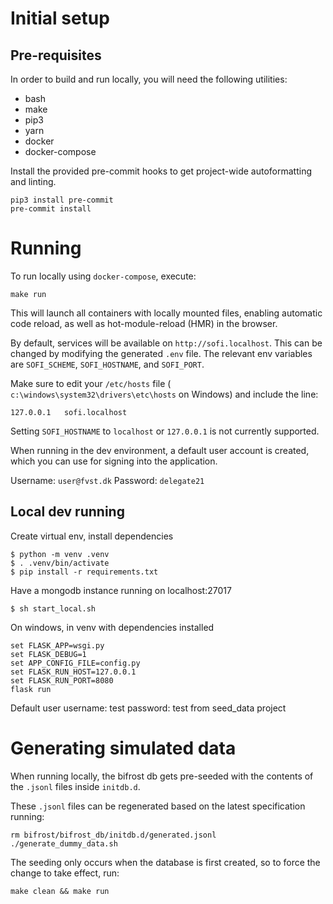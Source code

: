 # Initial setup 

## Pre-requisites

In order to build and run locally, you will need the following utilities:

* bash
* make
* pip3
* yarn
* docker
* docker-compose

Install the provided pre-commit hooks to get project-wide autoformatting and 
linting.

```shell
pip3 install pre-commit
pre-commit install
```

# Running
To run locally using `docker-compose`, execute:

```shell
make run
```

This will launch all containers with locally mounted files, enabling automatic code reload, 
as well as hot-module-reload (HMR) in the browser.

By default, services will be available on `http://sofi.localhost`.
This can be changed by modifying the generated `.env` file.
The relevant env variables are `SOFI_SCHEME`, `SOFI_HOSTNAME`, and `SOFI_PORT`.

Make sure to edit your `/etc/hosts` file (`    c:\windows\system32\drivers\etc\hosts` on Windows) and include the line:

```
127.0.0.1	sofi.localhost
```

Setting `SOFI_HOSTNAME` to `localhost` or `127.0.0.1` is not currently supported.

When running in the dev environment, a default user account is created,
 which you can use for signing into the application.

Username: `user@fvst.dk`
Password: `delegate21`

## Local dev running
Create virtual env, install dependencies
```shell
$ python -m venv .venv
$ . .venv/bin/activate
$ pip install -r requirements.txt
```
Have a mongodb instance running on localhost:27017

```shell
$ sh start_local.sh
```

On windows, in venv with dependencies installed
```shell
set FLASK_APP=wsgi.py
set FLASK_DEBUG=1
set APP_CONFIG_FILE=config.py
set FLASK_RUN_HOST=127.0.0.1
set FLASK_RUN_PORT=8080
flask run
```

Default user 
username: test
password: test
from seed_data project

# Generating simulated data
When running locally, the bifrost db gets pre-seeded with the contents of the `.jsonl` files inside `initdb.d`.

These `.jsonl` files can be regenerated based on the latest specification running:

```shell
rm bifrost/bifrost_db/initdb.d/generated.jsonl
./generate_dummy_data.sh
```

The seeding only occurs when the database is first created, so to force the change to take effect, run:

```shell
make clean && make run
```
